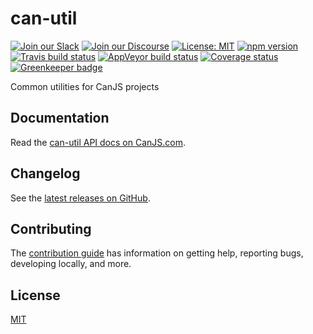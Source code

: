 # can-util

[![Join our Slack](https://img.shields.io/badge/slack-join%20chat-611f69.svg)](https://www.bitovi.com/community/slack?utm_source=badge&utm_medium=badge&utm_campaign=pr-badge&utm_content=badge)
[![Join our Discourse](https://img.shields.io/discourse/https/forums.bitovi.com/posts.svg)](https://forums.bitovi.com/?utm_source=badge&utm_medium=badge&utm_campaign=pr-badge&utm_content=badge)
[![License: MIT](https://img.shields.io/badge/license-MIT-blue.svg)](https://github.com/canjs/can-util/blob/master/LICENSE)
[![npm version](https://badge.fury.io/js/can-util.svg)](https://www.npmjs.com/package/can-util)
[![Travis build status](https://travis-ci.org/canjs/can-util.svg?branch=master)](https://travis-ci.org/canjs/can-util)
[![AppVeyor build status](https://ci.appveyor.com/api/projects/status/github/canjs/can-util?branch=master&svg=true)](https://ci.appveyor.com/project/matthewp/can-util)
[![Coverage status](https://coveralls.io/repos/github/canjs/can-util/badge.svg?branch=master)](https://coveralls.io/github/canjs/can-util?branch=master)
[![Greenkeeper badge](https://badges.greenkeeper.io/canjs/can-util.svg)](https://greenkeeper.io/)

Common utilities for CanJS projects

## Documentation

Read the [can-util API docs on CanJS.com](https://canjs.com/doc/can-util.html).

## Changelog

See the [latest releases on GitHub](https://github.com/canjs/can-util/releases).

## Contributing

The [contribution guide](https://github.com/canjs/can-util/blob/master/CONTRIBUTING.md) has information on getting help, reporting bugs, developing locally, and more.

## License

[MIT](https://github.com/canjs/can-util/blob/master/LICENSE)
